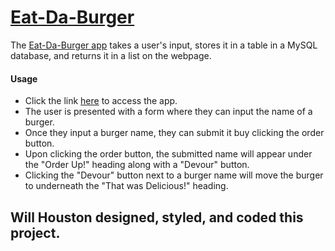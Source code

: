 # [Eat-Da-Burger](https://gentle-sierra-71860.herokuapp.com/)
The [Eat-Da-Burger app](https://gentle-sierra-71860.herokuapp.com/) takes a user's input, stores it in a table in a MySQL database, and returns it in a list on the webpage.
#### Usage
* Click the link [here](https://gentle-sierra-71860.herokuapp.com/) to access the app.
* The user is presented with a form where they can input the name of a burger.  
* Once they input a burger name, they can submit it buy clicking the order button.
* Upon clicking the order button, the submitted name will appear under the "Order Up!" heading along with a "Devour" button.
* Clicking the "Devour" button next to a burger name will move the burger to underneath the "That was Delicious!" heading.
## Will Houston designed, styled, and coded this project.